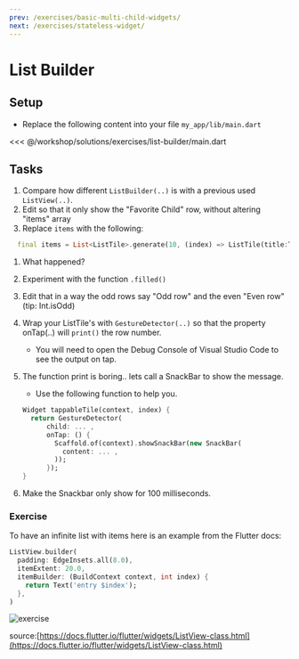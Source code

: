 ```yaml
---
prev: /exercises/basic-multi-child-widgets/
next: /exercises/stateless-widget/
---
```


# List Builder

## Setup

- Replace the following content into your file `my_app/lib/main.dart`

<<< @/workshop/solutions/exercises/list-builder/main.dart
  
## Tasks

1. Compare how different `ListBuilder(..)` is with a previous used `ListView(..)`.
2. Edit so that it only show the "Favorite Child" row, without altering "items" array
3. Replace `items` with the following:

  ``` dart
    final items = List<ListTile>.generate(10, (index) => ListTile(title:Text("Row number $index")));
  ```

1. What happened?
2. Experiment with the function `.filled()`
3. Edit that in a way the odd rows say "Odd row" and the even "Even row"  (tip: Int.isOdd)
4. Wrap your ListTile's with `GestureDetector(..)` so that the property onTap(..) will `print()` the row number.
   - You will need to open the Debug Console of Visual Studio Code to see the output on tap.
5. The function print is boring.. lets call a SnackBar to show the message.
   - Use the following function to help you.

    ``` dart
    Widget tappableTile(context, index) {
      return GestureDetector(
          child: ... ,
          onTap: () {
            Scaffold.of(context).showSnackBar(new SnackBar(
              content: ... ,
            ));
          });
    }
    ```

6. Make the Snackbar only show for 100 milliseconds.

### Exercise

To have an infinite list with items here is an example from the Flutter docs:

``` dart
ListView.builder(
  padding: EdgeInsets.all(8.0),
  itemExtent: 20.0,
  itemBuilder: (BuildContext context, int index) {
    return Text('entry $index');
  },
)
```

![exercise](/images/task04.png)

source:[https://docs.flutter.io/flutter/widgets/ListView-class.html](https://docs.flutter.io/flutter/widgets/ListView-class.html)
